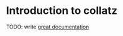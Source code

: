 # Introduction to collatz

TODO: write [great documentation](http://jacobian.org/writing/what-to-write/)
